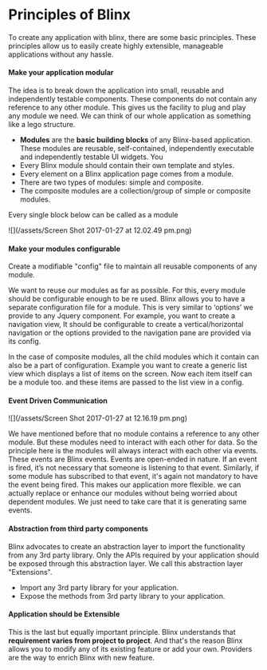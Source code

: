 # Principles of Blinx

#### 

To create any application with blinx, there are some basic principles. These principles allow us to easily create highly extensible, manageable applications without any hassle.

#### Make your application modular

The idea is to break down the application into small, reusable and independently testable components. These components do not contain any reference to any other module. This gives us the facility to plug and play any module we need. We can think of our whole application as something like a lego structure.

* **Modules** are the **basic building blocks** of any Blinx-based application. These modules are reusable, self-contained, independently executable and independently testable UI widgets. You
* Every Blinx module should contain their own template and styles.
* Every element on a Blinx application page comes from a module.
* There are two types of modules: simple and composite. 
* The composite modules are a collection/group of simple or composite modules.

Every single block below can be called as a module

![](/assets/Screen Shot 2017-01-27 at 12.02.49 pm.png)

#### Make your modules configurable

Create a modifiable "config" file to maintain all reusable components of any module.

We want to reuse our modules as far as possible. For this, every module should be configurable enough to be re used. Blinx allows you to have a separate configuration file for a module. This is very similar to ‘options’ we provide to any Jquery component. For example, you want to create a navigation view, It should be configurable to create a vertical/horizontal navigation or the options provided to the navigation pane are provided via its config.

In the case of composite modules, all the child modules which it contain can also be a part of configuration. Example you want to create a generic list view which displays a list of items on the screen. Now each item itself can be a module too. and these items are passed to the list view in a config.

#### Event Driven Communication

![](/assets/Screen Shot 2017-01-27 at 12.16.19 pm.png)

We have mentioned before that no module contains a reference to any other module. But these modules need to interact with each other for data. So the principle here is the modules will always interact with each other via events. These events are Blinx events. Events are open-ended in nature. If an event is fired, it’s not necessary that someone is listening to that event. Similarly, if some module has subscribed to that event, it's again not mandatory to have the event being fired. This makes our application more flexible. we can actually replace or enhance our modules without being worried about dependent modules. We just need to take care that it is generating same events.

#### Abstraction from third party components

Blinx advocates to create an abstraction layer to import the functionality from any 3rd party library. Only the APIs required by your application should be exposed through this abstraction layer. We call this abstraction layer  "Extensions".

* Import any 3rd party library for your application.
* Expose the methods from 3rd party library to your application.

#### Application should be Extensible

This is the last but equally important principle. Blinx understands that **requirement varies from project to project**. And that's the reason Blinx allows you to modify any of its existing feature or add your own. Providers are the way to enrich Blinx with new feature.


